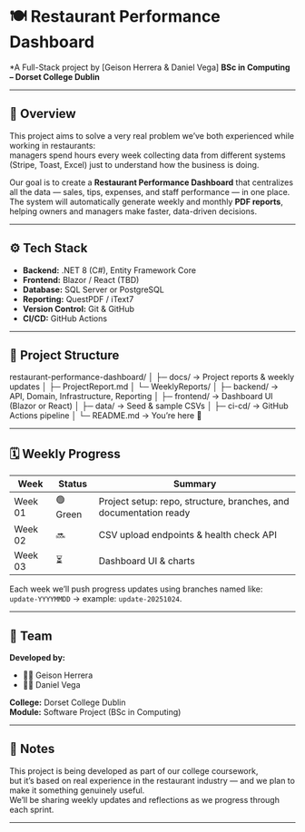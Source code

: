 
# 🍽️ Restaurant Performance Dashboard  
*A Full-Stack project by [Geison Herrera & Daniel Vega] 
**BSc in Computing – Dorset College Dublin**  

---

## 🧠 Overview  
This project aims to solve a very real problem we’ve both experienced while working in restaurants:  
managers spend hours every week collecting data from different systems (Stripe, Toast, Excel) just to understand how the business is doing.  

Our goal is to create a **Restaurant Performance Dashboard** that centralizes all the data — sales, tips, expenses, and staff performance — in one place.  
The system will automatically generate weekly and monthly **PDF reports**, helping owners and managers make faster, data-driven decisions.  

---

## ⚙️ Tech Stack  
- **Backend:** .NET 8 (C#), Entity Framework Core  
- **Frontend:** Blazor / React (TBD)  
- **Database:** SQL Server or PostgreSQL  
- **Reporting:** QuestPDF / iText7  
- **Version Control:** Git & GitHub  
- **CI/CD:** GitHub Actions  

---

## 📂 Project Structure  
restaurant-performance-dashboard/
│
├─ docs/ → Project reports & weekly updates
│ ├─ ProjectReport.md
│ └─ WeeklyReports/
│
├─ backend/ → API, Domain, Infrastructure, Reporting
│
├─ frontend/ → Dashboard UI (Blazor or React)
│
├─ data/ → Seed & sample CSVs
│
├─ ci-cd/ → GitHub Actions pipeline
│
└─ README.md → You’re here 🙂


---

## 🗓️ Weekly Progress  

| Week | Status | Summary |
|------|---------|----------|
| Week 01 | 🟢 Green | Project setup: repo, structure, branches, and documentation ready |
| Week 02 | 🔜 | CSV upload endpoints & health check API |
| Week 03 | ⏳ | Dashboard UI & charts |

Each week we’ll push progress updates using branches named like:  
`update-YYYYMMDD` → example: `update-20251024`.

---

## 👥 Team  
**Developed by:**  
- 🧑‍💻 Geison Herrera
- 👨‍💻 Daniel Vega  

**College:** Dorset College Dublin  
**Module:** Software Project (BSc in Computing)

---

## 💬 Notes  
This project is being developed as part of our college coursework,  
but it’s based on real experience in the restaurant industry — and we plan to make it something genuinely useful.  
We’ll be sharing weekly updates and reflections as we progress through each sprint.

---


